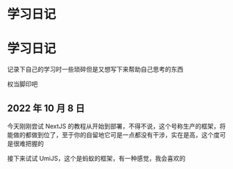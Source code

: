 # 学习日记

# 学习日记

记录下自己的学习时一些琐碎但是又想写下来帮助自己思考的东西

权当脚印吧

## 2022 年 10 月 8 日

今天刚刚尝试 NextJS 的教程从开始到部署，不得不说，这个号称生产的框架，将能做的都做到位了，至于你的自留地它可是一点都没有干涉，实在是高，这个度可是很难把握的

接下来试试 UmiJS，这个是蚂蚁的框架，有一种感觉，我会喜欢的
